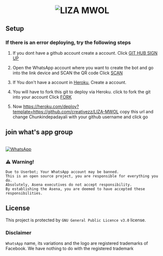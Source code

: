 
<h1 align="center">
  <img src="https://raw.githubusercontent.com/Chunkindepadayali/LIZA-MWOL/master/Its-me-liza-mwol.gif" alt="LIZA MWOL" />
</h1>
  
## Setup


  ### If there is an error deploying, try the following steps
  
1. If you dont have a github account create a account. Click [GIT HUB SIGN UP](https://github.com/signup/)

2. Open the WhatsApp account where you want to create the bot and go into the link device and SCAN the QR code Click [SCAN](https://replit.com/@chunkindepadayali/LizaMwol?v=1)
 
3. If You don't have a account in [Heroku](https://signup.heroku.com/), Create a account.

4. You will have to fork this git to deploy via Heroku.
  click to fork the git into your account
 Click [FORK](https://github.com/Chunkindepadayali/LIZA-MWOL/fork)

5. Now https://heroku.com/deploy?template=https://github.com/creativezz/LIZA-MWOL copy this url and change Chunkindepadayali with your github username and click go<br>
## join what's app group 
<br>
<a href="https://chat.whatsapp.com/BRPbS6JHUoCE480MpLLM5z"><img alt="WhatsApp" src="https://img.shields.io/badge/-Whatsapp%20Group-red?style=for-the-badge&logo=whatsapp&logoColor=white"/></a>
   <br>


 
### ⚠️ Warning! 
```
Due to Userbot; Your WhatsApp account may be banned.
This is an open source project, you are responsible for everything you do. 
Absolutely, Asena executives do not accept responsibility.
By establishing the Asena, you are deemed to have accepted these responsibilities.
```


## License
This project is protected by `GNU General Public Licence v3.0` license.

### Disclaimer
`WhatsApp` name, its variations and the logo are registered trademarks of Facebook. We have nothing to do with the registered trademark

